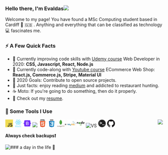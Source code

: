 ### Hello there, I'm Evaldas<a href="https://www.gautamkrishnar.com/"><img src="https://media.giphy.com/media/hvRJCLFzcasrR4ia7z/giphy.gif" width="25px"></a> 
<p> Welcome to my page! You have found a MSc Computing student based in Cardiff 🏴󠁧󠁢󠁷󠁬󠁳󠁿 🇬🇧 . Anything and everything that can be classified as technology💻 fascinates me.

<h3>⚡️ A Few Quick Facts</h3>

- 🌱 Currently improving code skills with [Udemy course][course1] Web Developer in 2020: <strong> CSS, Javascript, React, Node.js </strong>
- 🌱 Currently code-along  with [Youtube course][course2] ECommerce Web Shop: <strong> React.js, Commerce.js, Stripe, Material UI </strong>
- 🥅 2020 Goals: Contribute to open source projects.
- 🎉 Just facts: enjoy reading [medium][weblink] and addicted to restaurant hunting.
- ☕ Moto: If you're going to do something, then do it properly.
- 📙 Check out my <a href="https://drive.google.com/drive/folders/1PajSiQCi68x5KlJx9RY6-ep9b7aVTAz7?usp=sharing">resume</a>.</li>



[weblink]: https://medium.com
[course1]: https://www.udemy.com/course/the-complete-web-developer-zero-to-mastery/learn/lecture/8582542#overview
[course2]: https://www.youtube.com/watch?v=377AQ0y6LPA

<h3>🚀 Some Tools I Use</h3>
<p align="left">
<img src="https://raw.githubusercontent.com/devicons/devicon/master/icons/javascript/javascript-original.svg" alt="javascript" width="25" height="25"/>
<img src="https://raw.githubusercontent.com/devicons/devicon/master/icons/react/react-original-wordmark.svg" alt="react" width="25" height="25"/>
<img src="https://raw.githubusercontent.com/devicons/devicon/master/icons/bootstrap/bootstrap-plain.svg" alt="bootstrap" width="25" height="25"/>
<img src="https://www.w3.org/html/" target="_blank"> <img src="https://raw.githubusercontent.com/devicons/devicon/master/icons/html5/html5-original-wordmark.svg" alt="html5" width="25" height="25"/>
<img src="https://raw.githubusercontent.com/devicons/devicon/master/icons/css3/css3-original-wordmark.svg" alt="css3" width="25" height="25"/>
<img src="https://raw.githubusercontent.com/devicons/devicon/master/icons/mongodb/mongodb-original-wordmark.svg" alt="mongodb" width="25" height="25"/>"
<img src="https://raw.githubusercontent.com/devicons/devicon/master/icons/mysql/mysql-original-wordmark.svg" alt="mysql" width="25" height="25"/>
<img src="https://raw.githubusercontent.com/devicons/devicon/master/icons/nodejs/nodejs-original-wordmark.svg" alt="nodejs" width="25" height="25"/>
<img src="https://cdn.worldvectorlogo.com/logos/visual-studio-code-1.svg" alt="VS"  width="25" height="25"/>
<img src="https://raw.githubusercontent.com/github/explore/80688e429a7d4ef2fca1e82350fe8e3517d3494d/topics/terminal/terminal.png" alt="terminal" width="25" height="25"/>
<img src="https://raw.githubusercontent.com/github/explore/78df643247d429f6cc873026c0622819ad797942/topics/github/github.png" alt="GitHub" width="25" height="25"/>
<img align="right" src="https://github-readme-stats.vercel.app/api/top-langs/?username=softspike&layout=compact"/>
</p>

<p><strong>Always check backups❗</strong></p>
<p><img align="left" src="https://media1.giphy.com/media/S26EeoOw4ESM8/giphy.gif"/>### a day in the life 💭 </p>



